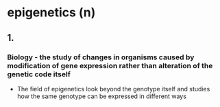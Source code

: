 # epigenetics (n)

## 1.

### Biology - the study of changes in organisms caused by modification of gene expression rather than alteration of the genetic code itself

- The field of epigenetics look beyond the genotype itself and studies how the same genotype can be expressed in different ways